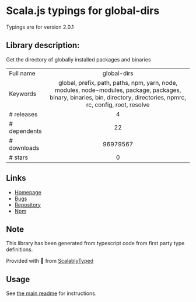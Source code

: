 
# Scala.js typings for global-dirs

Typings are for version 2.0.1

## Library description:
Get the directory of globally installed packages and binaries

|                    |                 |
| ------------------ | :-------------: |
| Full name          | global-dirs |
| Keywords           | global, prefix, path, paths, npm, yarn, node, modules, node-modules, package, packages, binary, binaries, bin, directory, directories, npmrc, rc, config, root, resolve |
| # releases         | 4 |
| # dependents       | 22 |
| # downloads        | 96979567 |
| # stars            | 0 |

## Links
- [Homepage](https://github.com/sindresorhus/global-dirs#readme)
- [Bugs](https://github.com/sindresorhus/global-dirs/issues)
- [Repository](https://github.com/sindresorhus/global-dirs)
- [Npm](https://www.npmjs.com/package/global-dirs)
    


## Note
This library has been generated from typescript code from first party type definitions.

Provided with :purple_heart: from [ScalablyTyped](https://github.com/oyvindberg/ScalablyTyped)

## Usage
See [the main readme](../../readme.md) for instructions.


